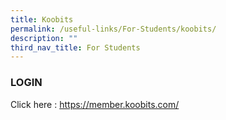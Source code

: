 ```yaml
---
title: Koobits
permalink: /useful-links/For-Students/koobits/
description: ""
third_nav_title: For Students
---
```

### LOGIN

Click here : https://member.koobits.com/


